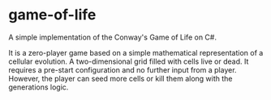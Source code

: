 # game-of-life

A simple implementation of the Conway's Game of Life on C#. 

It is a zero-player game based on a simple mathematical representation of a cellular evolution. A two-dimensional grid filled with cells live or dead.
It requires a pre-start configuration and no further input from a player. However, the player can seed more cells or kill them along with the generations logic. 
